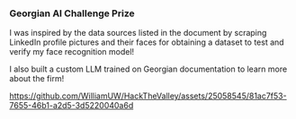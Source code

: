 ### Georgian AI Challenge Prize

I was inspired by the data sources listed in the document by scraping LinkedIn profile pictures and their faces for obtaining a dataset to test and verify my face recognition model!

I also built a custom LLM trained on Georgian documentation to learn more about the firm!



https://github.com/WilliamUW/HackTheValley/assets/25058545/81ac7f53-7655-46b1-a2d5-3d5220040a6d

